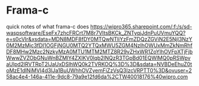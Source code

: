 # Frama-c
quick notes of what frama-c does
https://wipro365.sharepoint.com/:f:/s/sd-waspsoftware/EseFx7zhcFRCrt7M8r7VItsBKCk_ZNTyqjJdnPuUVmuYQQ?e=s0cVIr&xsdata=MDN8MDF8fDY0MTQwNTliYzFmZDQzZGViN2E5NjI3NzY0M2MzMjc3fDI1OGFjNGU0MTQ2YTQxMWU5ZGM4NzlhOWUxMmZkNmRhfDF8MHw2Mzc2NzkyMzA0MTU1MTM2MTZ8R29vZHxWR1ZoYlhOVFpXTjFjbWwwZVZObGNuWnBZMlY4ZXlKV0lqb2lNQzR3TGpBd01EQWlMQ0pRSWpvaUlpd2lRVTRpT2lJaUxDSlhWQ0k2TVRKOQ%3D%3D&sdata=NVBDeEhuZ0toMzE1dlNiMVI4d3lJa1BuUWhhOVZyemFiZzVsQ3IzcVRPTT0%3D&ovuser=258ac4e4-146a-411e-9dc8-79a9e12fd6da%2CTW40018176%40wipro.com

